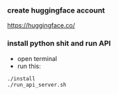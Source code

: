 ### create huggingface account
https://huggingface.co/

### install python shit and run API 
- open terminal
- run this:
```huggingface-cli login 
./install
./run_api_server.sh
```
